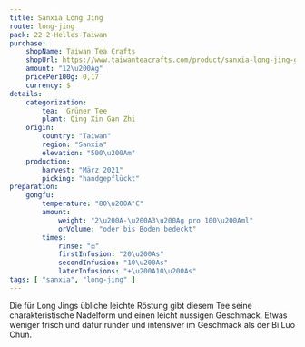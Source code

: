 ```yaml
---
title: Sanxia Long Jing
route: long-jing
pack: 22-2-Helles-Taiwan
purchase:
    shopName: Taiwan Tea Crafts
    shopUrl: https://www.taiwanteacrafts.com/product/sanxia-long-jing-green-tea/?attribute_pa_weight=250-g-8-82-oz-save-20&v=3a52f3c22ed6
    amount: "12\u200Ag"
    pricePer100g: 0,17
    currency: $
details:
    categorization:
        tea:  Grüner Tee
        plant: Qing Xin Gan Zhi
    origin:
        country: "Taiwan"
        region: "Sanxia"
        elevation: "500\u200Am"
    production:
        harvest: "März 2021"
        picking: "handgepflückt"
preparation:
    gongfu:
        temperature: "80\u200A°C"
        amount:
            weight: "2\u200A-\u200A3\u200Ag pro 100\u200Aml"
            orVolume: "oder bis Boden bedeckt"
        times:
            rinse: "⦻"
            firstInfusion: "20\u200As"
            secondInfusion: "10\u200As"
            laterInfusions: "+\u200A10\u200As"
tags: [ "sanxia", "long-jing" ]
---
```

Die für Long Jings übliche leichte Röstung gibt diesem Tee seine charakteristische Nadelform und einen leicht nussigen Geschmack. Etwas weniger frisch und dafür runder und intensiver im Geschmack als der Bi Luo Chun.